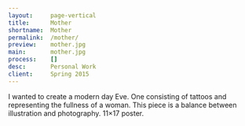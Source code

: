 ```yaml
---
layout:     page-vertical
title:      Mother
shortname:  Mother
permalink:  /mother/
preview:    mother.jpg
main:       mother.jpg
process:    []
desc:       Personal Work
client:     Spring 2015
---
```


I wanted to create a modern day Eve. One consisting of tattoos and representing the fullness of a woman. This piece is a balance between illustration and photography. 11×17 poster.
